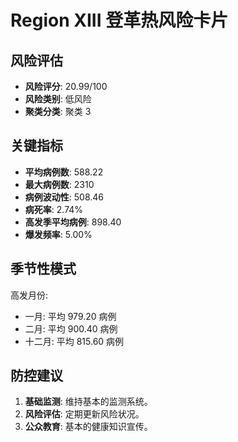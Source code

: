 # Region XIII 登革热风险卡片

## 风险评估

* **风险评分**: 20.99/100
* **风险类别**: 低风险
* **聚类分类**: 聚类 3

## 关键指标

* **平均病例数**: 588.22
* **最大病例数**: 2310
* **病例波动性**: 508.46
* **病死率**: 2.74%
* **高发季平均病例**: 898.40
* **爆发频率**: 5.00%

## 季节性模式

高发月份:

* 一月: 平均 979.20 病例
* 二月: 平均 900.40 病例
* 十二月: 平均 815.60 病例

## 防控建议

1. **基础监测**: 维持基本的监测系统。
2. **风险评估**: 定期更新风险状况。
3. **公众教育**: 基本的健康知识宣传。
